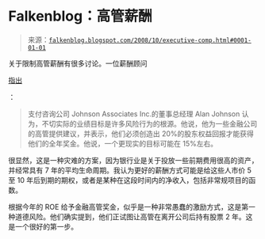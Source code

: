 <!--yml

分类：未分类

日期：2024 年 5 月 12 日 22:54:16

-->

# Falkenblog：高管薪酬

> 来源：[`falkenblog.blogspot.com/2008/10/executive-comp.html#0001-01-01`](http://falkenblog.blogspot.com/2008/10/executive-comp.html#0001-01-01)

关于限制高管薪酬有很多讨论。一位薪酬顾问

[指出](http://online.wsj.com/article/SB122325048182306117.html)

：

> 支付咨询公司 Johnson Associates Inc.的董事总经理 Alan Johnson 认为，不切实际的业绩目标是许多风险行为的根源。他说，他为一些金融公司的高管提供建议，并表示，他们必须创造出 20%的股东权益回报才能获得他们的全年奖金。他说，一个更现实的目标可能在 15%左右。

很显然，这是一种灾难的方案，因为银行业是关于投放一些前期费用很高的资产，并经常具有 7 年的平均生命周期。我认为更好的薪酬方式可能是给这些人市价 5 至 10 年后到期的期权，或者是某种在这段时间内的净收入，包括非常规项目的函数。

根据今年的 ROE 给予金融高管奖金，似乎是一种非常愚蠢的激励方式，这是第一种道德风险。他们确实提到，他们正试图让高管在离开公司后持有股票 2 年。这是一个很好的第一步。
